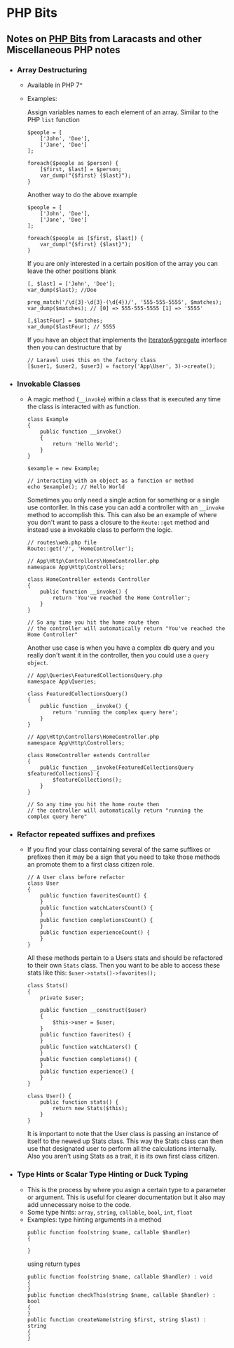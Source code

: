 # PHP Bits

## Notes on [PHP Bits](https://laracasts.com/series/php-bits) from Laracasts and other Miscellaneous PHP notes

* ### Array Destructuring
    * Available in PHP 7^
    * Examples:

        Assign variables names to each element of an array. Similar to the PHP `list` function
        ```
        $people = [
            ['John', 'Doe'],
            ['Jane', 'Doe']
        ];

        foreach($people as $person) {
            [$first, $last] = $person;
            var_dump("{$first} {$last}");
        }
        ```
        Another way to do the above example
        ```
        $people = [
            ['John', 'Doe'],
            ['Jane', 'Doe']
        ];

        foreach($people as [$first, $last]) {
            var_dump("{$first} {$last}");
        }
        ```
        If you are only interested in a certain position of the array you can leave the other positions blank
        ```
        [, $last] = ['John', 'Doe']; 
        var_dump($last); //Doe

        preg_match('/\d{3}-\d{3}-(\d{4})/', '555-555-5555', $matches);
        var_dump($matches); // [0] => 555-555-5555 [1] => '5555'

        [,$lastFour] = $matches;
        var_dump($lastFour); // 5555
         ```
        If you have an object that implements the [IteratorAggregate](https://www.php.net/manual/en/class.iteratoraggregate.php) interface then you can destructure that by
        ```
        // Laravel uses this on the factory class
        [$user1, $user2, $user3] = factory('App\User', 3)->create();
        ```
* ### Invokable Classes
    * A magic method (`__invoke`) within a class that is executed any time the class is interacted with as function.
        ```
        class Example
        {
            public function __invoke()
            {
                return 'Hello World';
            }
        }

        $example = new Example;

        // interacting with an object as a function or method
        echo $example(); // Hello World
        ```
        Sometimes you only need a single action for something or a single use contorller. In this case you can add a controller with an `__invoke` method to accomplish this. This can also be an example of where you don't want to pass a closure to the `Route::get` method and instead use a invokable class to perform the logic.
        ```
        // routes\web.php file
        Route::get('/', 'HomeController');

        // App\Http\Controllers\HomeController.php
        namespace App\Http\Controllers;

        class HomeController extends Controller
        {
            public function __invoke() {
                return 'You've reached the Home Controller';
            }
        }

        // So any time you hit the home route then 
        // the controller will automatically return "You've reached the Home Controller"
        ```
        Another use case is when you have a complex db query and you really don't want it in the controller, then you could use a `query object`.
        ```
        // App\Queries\FeaturedCollectionsQuery.php
        namespace App\Queries;

        class FeaturedCollectionsQuery()
        {
            public function __invoke() {
                return 'running the complex query here';
            }
        }

        // App\Http\Controllers\HomeController.php
        namespace App\Http\Controllers;

        class HomeController extends Controller
        {
            public function __invoke(FeaturedCollectionsQuery $featuredCollections) {
                $featureCollections();
            }
        }

        // So any time you hit the home route then 
        // the controller will automatically return "running the complex query here"
        ```
* ### Refactor repeated suffixes and prefixes
    * If you find your class containing several of the same suffixes or prefixes then it may be a sign that you need to take those methods an promote them to a first class citizen role.
        ```
        // A User class before refactor
        class User
        {
            public function favoritesCount() {
            }
            public function watchLatersCount() {
            }
            public function completionsCount() {
            }
            public function experienceCount() {
            }
        }
        ```
        All these methods pertain to a Users stats and should be refactored to their own `Stats` class. Then you want to be able to access these stats like this: `$user->stats()->favorites();`
        ```
        class Stats()
        {
            private $user;

            public function __construct($user)
            {
                $this->user = $user;
            }
            public function favorites() {
            }
            public function watchLaters() {
            }
            public function completions() {
            }
            public function experience() {
            }
        }

        class User() {
            public function stats() {
                return new Stats($this);
            }
        }
        ```
        It is important to note that the User class is passing an instance of itself to the newed up Stats class. This way the Stats class can then use that designated user to perform all the calculations internally. Also you aren't using Stats as a trait, it is its own first class citizen.
* ### Type Hints or Scalar Type Hinting or Duck Typing
    * This is the process by where you asign a certain type to a parameter or argument. This is useful for clearer documentation but it also may add unnecessary noise to the code.
    * Some type hints: `array`, `string`, `callable`, `bool`, `int`, `float`
    * Examples:
        type hinting arguments in a method
        ```
        public function foo(string $name, callable $handler)
        {

        }
        ```
        using return types
        ```
        public function foo(string $name, callable $handler) : void
        {
        }
        public function checkThis(string $name, callable $handler) : bool
        {
        }
        public function createName(string $first, string $last) : string
        {
        }
        ```
